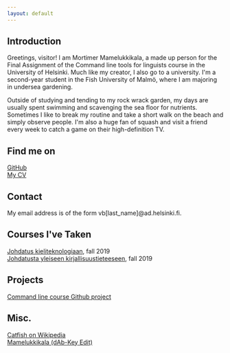 ```yaml
---
layout: default
---
```


## Introduction

Greetings, visitor! I am Mortimer Mamelukkikala, a made up person for the Final Assignment of the Command line tools for linguists course in the University of Helsinki.
Much like my creator, I also go to a university. I'm a second-year student in the Fish University of Malmö, where I am majoring in undersea gardening.

Outside of studying and tending to my rock wrack garden, my days are usually spent swimming and scavenging the sea floor for nutrients.
Sometimes I like to break my routine and take a short walk on the beach and simply observe people.
I'm also a huge fan of squash and visit a friend every week to catch a game on their high-definition TV.

## Find me on

[GitHub](https://github.com/viimarautia)  
[My CV](https://www.overleaf.com/read/qmxfwbhpvzvn)

## Contact

My email address is of the form vb[last_name]@ad.helsinki.fi. 

## Courses I've Taken

[Johdatus kieliteknologiaan](https://courses.helsinki.fi/fi/kik-405), fall 2019  
[Johdatusta yleiseen kirjallisuustieteeseen](https://courses.helsinki.fi/fi/ttk-yl110), fall 2019 

## Projects

[Command line course Github project](https://github.com/viimarautia/cmdline-course.git) 

## Misc. 

[Catfish on Wikipedia](https://en.wikipedia.org/wiki/Catfish)  
[Mamelukkikala (dAb-Key Edit)](https://www.youtube.com/watch?v=puBVRHEDkxM)

